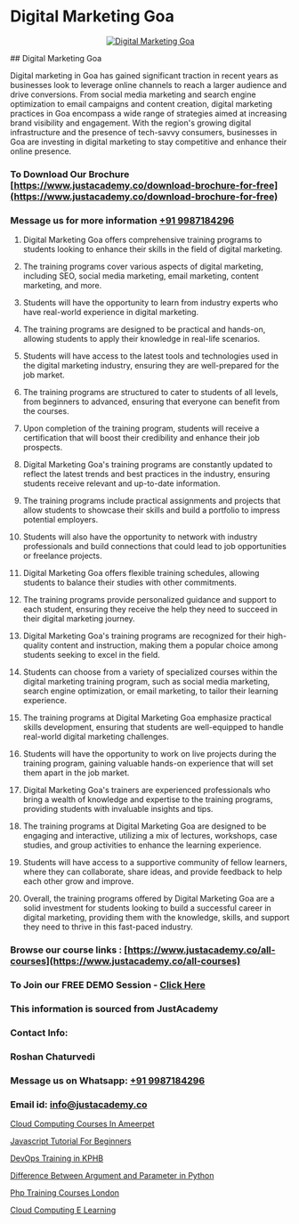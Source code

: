 # Digital Marketing Goa

<p align="center">
  <a href="https://justacademy.co/course-detail/digital-marketing">
    <img src="https://justacademy.co/storage2/course_image/1676636720_course_image.webp" alt="Digital Marketing Goa">
  </a>
</p>
## Digital Marketing Goa

Digital marketing in Goa has gained significant traction in recent years as businesses look to leverage online channels to reach a larger audience and drive conversions. From social media marketing and search engine optimization to email campaigns and content creation, digital marketing practices in Goa encompass a wide range of strategies aimed at increasing brand visibility and engagement. With the region's growing digital infrastructure and the presence of tech-savvy consumers, businesses in Goa are investing in digital marketing to stay competitive and enhance their online presence.
### To Download Our Brochure [https://www.justacademy.co/download-brochure-for-free](https://www.justacademy.co/download-brochure-for-free)
### Message us for more information [+91 9987184296](https://api.whatsapp.com/send?phone=919987184296)
1) Digital Marketing Goa offers comprehensive training programs to students looking to enhance their skills in the field of digital marketing. 

2) The training programs cover various aspects of digital marketing, including SEO, social media marketing, email marketing, content marketing, and more. 

3) Students will have the opportunity to learn from industry experts who have real-world experience in digital marketing. 

4) The training programs are designed to be practical and hands-on, allowing students to apply their knowledge in real-life scenarios. 

5) Students will have access to the latest tools and technologies used in the digital marketing industry, ensuring they are well-prepared for the job market. 

6) The training programs are structured to cater to students of all levels, from beginners to advanced, ensuring that everyone can benefit from the courses. 

7) Upon completion of the training program, students will receive a certification that will boost their credibility and enhance their job prospects. 

8) Digital Marketing Goa's training programs are constantly updated to reflect the latest trends and best practices in the industry, ensuring students receive relevant and up-to-date information. 

9) The training programs include practical assignments and projects that allow students to showcase their skills and build a portfolio to impress potential employers. 

10) Students will also have the opportunity to network with industry professionals and build connections that could lead to job opportunities or freelance projects. 

11) Digital Marketing Goa offers flexible training schedules, allowing students to balance their studies with other commitments. 

12) The training programs provide personalized guidance and support to each student, ensuring they receive the help they need to succeed in their digital marketing journey. 

13) Digital Marketing Goa's training programs are recognized for their high-quality content and instruction, making them a popular choice among students seeking to excel in the field. 

14) Students can choose from a variety of specialized courses within the digital marketing training program, such as social media marketing, search engine optimization, or email marketing, to tailor their learning experience. 

15) The training programs at Digital Marketing Goa emphasize practical skills development, ensuring that students are well-equipped to handle real-world digital marketing challenges. 

16) Students will have the opportunity to work on live projects during the training program, gaining valuable hands-on experience that will set them apart in the job market. 

17) Digital Marketing Goa's trainers are experienced professionals who bring a wealth of knowledge and expertise to the training programs, providing students with invaluable insights and tips. 

18) The training programs at Digital Marketing Goa are designed to be engaging and interactive, utilizing a mix of lectures, workshops, case studies, and group activities to enhance the learning experience. 

19) Students will have access to a supportive community of fellow learners, where they can collaborate, share ideas, and provide feedback to help each other grow and improve. 

20) Overall, the training programs offered by Digital Marketing Goa are a solid investment for students looking to build a successful career in digital marketing, providing them with the knowledge, skills, and support they need to thrive in this fast-paced industry.

### Browse our course links : [https://www.justacademy.co/all-courses](https://www.justacademy.co/all-courses) 
### To Join our FREE DEMO Session - [Click Here](https://www.justacademy.co/register-for-course-demo)


### This information is sourced from JustAcademy
### Contact Info:
### Roshan Chaturvedi
### Message us on Whatsapp: [+91 9987184296](https://api.whatsapp.com/send?phone=919987184296)
### Email id: [info@justacademy.co](mailto:info@justacademy.co)
                
[Cloud Computing Courses In Ameerpet](https://www.linkedin.com/pulse/cloud-computing-courses-ameerpet-justacademy-ahmedabad-aydke?trackingId=z3Std4ccZzK8RWlkLliv%2Fw%3D%3D&lipi=urn%3Ali%3Apage%3Ad_flagship3_company_admin%3BO%2BCUjkhGSmWvdoCzc9%2FX%2FA%3D%3D)

[Javascript Tutorial For Beginners](https://www.linkedin.com/pulse/javascript-tutorial-beginners-justacademy-boston-muy2c?trackingId=9Y5ndetzcaScCBr048kfkQ%3D%3D&lipi=urn%3Ali%3Apage%3Ad_flagship3_company_admin%3BXwxjEqEYSnilOOgoWtEIiA%3D%3D)

[DevOps Training in KPHB](https://medium.com/@akanshapatil/devops-training-in-kphb-e748534b505f)

[Difference Between Argument and Parameter in Python](https://medium.com/@shivamja27/difference-between-argument-and-parameter-in-python-d3bfd48c5ee1)

[Php Training Courses London](https://justacademyin.github.io/justacademy/php-training-courses-london)

[Cloud Computing E Learning](https://justacademyin.github.io/justacademy/cloud-computing-e-learning)

